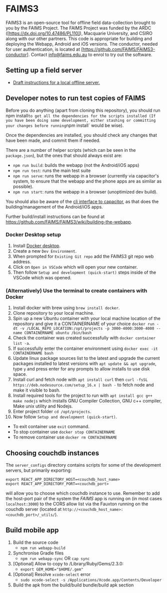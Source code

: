 # FAIMS3

FAIMS3 is an open-source tool for offline field data-collection brought to you by the FAIMS Project. The FAIMS Project was funded by the ARDC ([https://dx.doi.org/10.47486/PL110]), Macquarie University, and CSIRO along with our other partners. This code is appropriate for building and deploying the Webapp, Android and iOS versions. The conductor, needed for user authentication, is located at [https://github.com/FAIMS/FAIMS3-conductor]. Contact [info@faims.edu.au](mailto:info@faims.edu.au) to enrol to try out the software.

## Setting up a field server

- [Draft instructions for a local offline server.](https://github.com/FAIMS/FAIMS3/settingUpFieldServer.md)

## Developer notes to run test copies of FAIMS

Before you do anything (apart from cloning this repository), you should run
npm install`to get all the dependencies
for the scripts installed (If you have been doing some development, either
stashing or committing your changes before
running`npm install` would be wise).

Once the dependencies are installed, you should check any changes that have been
made, and commit them if needed.

There are a number of helper scripts (which can be seen in the `package.json`),
but the ones that should always exist
are:

- `npm run build`: builds the webapp (not the Android/iOS apps)
- `npm run test`: runs the main test suite
- `npm run serve`: runs the webapp in a browser (currently via capacitor's
  system, to ensure that the webapp and the phone apps are as similar as
  possible).
- `npm run start`: runs the webapp in a browser (unoptimized dev build).

You should also be aware of the
[cli interface to capacitor](https://capacitorjs.com/docs/cli), as that does the
building/management of the Android/iOS
apps.

Further build/install instructions can be found at
<https://github.com/FAIMS/FAIMS3/wiki/building-the-webapp>.

### Docker Desktop setup

1. Install [Docker desktop](https://www.docker.com/get-started/).
1. Create a new `Dev Environment`.
1. When prompted for `Existing Git repo` add the FAIMS3 git repo web address.
1. Click on `Open in VSCode` which will open your new container.
1. Then follow `Setup and development (quick-start)` steps inside of the VSCode which was opened.

### (Alternatively) Use the terminal to create containers with Docker

1. Install docker with brew using `brew install docker`.
1. Clone repository to your local machine.
1. Spin up a new Ubuntu container with your local machine location of the repository and give it a CONTAINERNAME of your choice `docker run -dt -v /LOCAL_REPO_LOCATION:/opt/projects -p 3000-4000:3000-4000 --name CONTAINERNAME ubuntu /bin/bash`
1. Check the container was created successfully with `docker container list -a`.
1. If successfully enter the container environment using `docker exec -it CONTAINERNAME bash`
1. Update linux package sources list to the latest and upgrade the current packages installed to latest versions with `apt update && apt upgrade`, type `y` and press enter for any prompts to allow installs to use disk space.
1. Install curl and fetch node with `apt install curl` then `curl -fsSL https://deb.nodesource.com/setup_16.x | bash -` to fetch node and make it visible to bash.
1. Install required tools for the project to run with `apt install gcc g++ make nodejs` which installs GNU Compiler Collection, GNU c++ compiler, Make unix utility and Nodejs.
1. Enter project folder `cd /opt/projects`.
1. Now follow `Setup and development (quick-start)`.

- To exit container use `exit` command.
- To stop container use `docker stop CONTAINERNAME`
- To remove container use `docker rm CONTAINERNAME`

## Choosing couchdb instances

The `server_configs` directory contains scripts for some of the
development servers, but primarily exporting:

```!shell
export REACT_APP_DIRECTORY_HOST=<couchdb_host_name>
export REACT_APP_DIRECTORY_PORT=<couchdb_port>
```

will allow you to choose which couchdb instance to use. Remember to add the
host-port pair of the system the _FAIMS_ app is running on (in most cases
`localhost:3000`) to the CORS allow list via the Fauxton running on the couchdb
server (located at `http://<couchdb_host_name>:<couchdb_port>/_utils/`).

## Build mobile app

1. Build the source code
   - `npm run webapp-build`
1. Synchronise Gradle files
   - `npm run webapp-sync` OR `cap sync`
1. [Optional] Allow to copy to /Library/Ruby/Gems/2.3.0:
   - `export GEM_HOME="$HOME/.gem"`
1. [Optional] Resolve `xcode-select` error
   - `sudo xcode-select -s /Applications/Xcode.app/Contents/Developer`
1. Build the apk from the build/build bundle/build apk section
